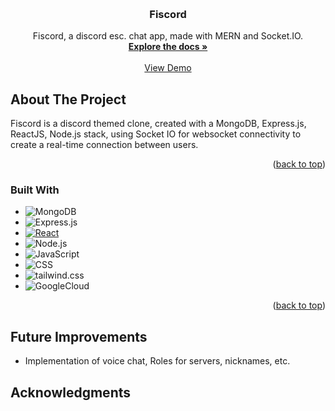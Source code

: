 <a name="readme-top"></a>

<!-- PROJECT LOGO -->
<br />
<div align="center">
  <a href="https://github.com/nelsonbulaun/fiscord">
  </a>

<h3 align="center">Fiscord</h3>
 <p align="center">
    Fiscord, a discord esc. chat app, made with MERN and Socket.IO.
    <br />
    <a href="https://github.com/nelsonbulaun/fiscord"><strong>Explore the docs »</strong></a>
    <br />
    <br />
    <a href= https://nelsonbulaun.github.io/fiscord/>View Demo</a>
  </p>
</div>

<!-- ABOUT THE PROJECT -->
## About The Project
Fiscord is a discord themed clone, created with a MongoDB, Express.js, ReactJS, Node.js stack, using Socket IO for websocket connectivity to create a real-time connection between users.

<p align="right">(<a href="#readme-top">back to top</a>)</p>

### Built With

* ![MongoDB]
* ![Express.js]
* [![React][React.js]][React-url]
* ![Node.js]
* ![JavaScript]
* ![CSS]
* ![tailwind.css]
* ![GoogleCloud]


<p align="right">(<a href="#readme-top">back to top</a>)</p>


## Future Improvements
* Implementation of voice chat, Roles for servers, nicknames, etc.

<!-- ACKNOWLEDGMENTS -->
## Acknowledgments


<!-- MARKDOWN LINKS & IMAGES -->
<!-- https://www.markdownguide.org/basic-syntax/#reference-style-links -->
[React.js]: https://img.shields.io/badge/React-20232A?style=for-the-badge&logo=react&logoColor=61DAFB
[React-url]: https://reactjs.org/
[CSS]:https://img.shields.io/badge/CSS-239120?&style=for-the-badge&logo=css3&logoColor=white
[JavaScript]:https://img.shields.io/badge/JavaScript-323330?style=for-the-badge&logo=javascript&logoColor=F7DF1E
[Mongodb]:https://img.shields.io/badge/MongoDB-4EA94B?style=for-the-badge&logo=mongodb&logoColor=white
[Express.js]:https://img.shields.io/badge/Express.js-404D59?style=for-the-badge
[Node.js]:https://img.shields.io/badge/Node.js-43853D?style=for-the-badge&logo=node.js&logoColor=white
[tailwind.css]:https://img.shields.io/badge/Tailwind_CSS-38B2AC?style=for-the-badge&logo=tailwind-css&logoColor=white
[GoogleCloud]:https://img.shields.io/badge/Google_Cloud-4285F4?style=for-the-badge&logo=google-cloud&logoColor=white
